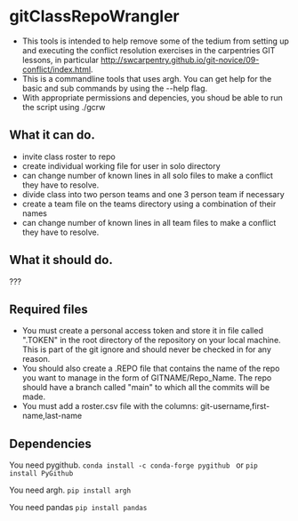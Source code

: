 # gitClassRepoWrangler
* This tools is intended to help remove some of the tedium from setting up and executing the conflict resolution exercises in the carpentries GIT lessons, in particular http://swcarpentry.github.io/git-novice/09-conflict/index.html.
* This is a commandline tools that uses argh.  You can get help for the basic and sub commands by using the --help flag.  
* With appropriate permissions and depencies, you shoud be able to run the script using ./gcrw

## What it can do.
* invite class roster to repo
* create individual working file for user in solo directory      
* can change number of known lines in all solo files to make a conflict they have to resolve.
* divide class into two person teams and one 3 person team if necessary
* create a team file on the teams directory using a combination of their names 
* can change number of known lines in all team files to make a conflict they have to resolve. 

## What it should do.
???

     
## Required files
* You must create a personal access token and store it in file called ".TOKEN" in the root directory of the repository on your local machine. This is part of the git ignore and should never be checked in for any reason.
* You should also create a .REPO file that contains the name of the repo you want to manage in the form of GITNAME/Repo_Name. The repo should have a branch called "main" to which all the commits will be made.
* You must add a roster.csv file with the columns: git-username,first-name,last-name

## Dependencies
You need pygithub. 
   `conda install -c conda-forge pygithub `
or
   `pip install PyGithub`

You need argh.
   `pip install argh`
    
You need pandas
   `pip install pandas`
